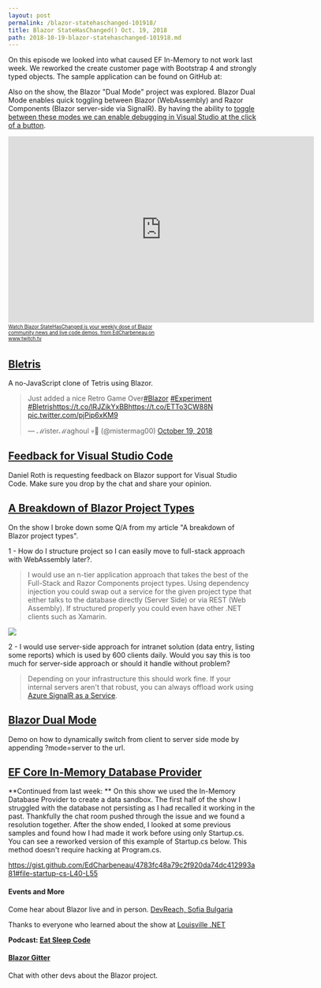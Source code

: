 ```yaml
---
layout: post
permalink: /blazor-statehaschanged-101918/
title: Blazor StateHasChanged() Oct. 19, 2018
path: 2018-10-19-blazor-statehaschanged-101918.md
---
```


On this episode we looked into what caused EF In-Memory to not work last week. We reworked the create customer page with Bootstrap 4 and strongly typed objects. The sample application can be found on GitHub at: []()

Also on the show, the Blazor "Dual Mode" project was explored. Blazor Dual Mode enables quick toggling between Blazor (WebAssembly) and Razor Components (Blazor server-side via SignalR). By having the ability to [toggle between these modes we can enable debugging in Visual Studio at the click of a button](https://github.com/EdCharbeneau/BlazorDualMode). 

<iframe src="https://player.twitch.tv/?autoplay=false&video=v324725436" frameborder="0" allowfullscreen="true" scrolling="no" height="378" width="620"></iframe><a href="https://www.twitch.tv/videos/324725436?tt_content=text_link&tt_medium=vod_embed" style="padding:2px 0px 4px; display:block; width:345px; font-weight:normal; font-size:10px; text-decoration:underline;">Watch Blazor StateHasChanged is your weekly dose of Blazor community news and live code demos. from EdCharbeneau on www.twitch.tv</a>

## [Bletris](https://github.com/SQL-MisterMagoo/BlazorTest)

A no-JavaScript clone of Tetris using Blazor. 

<blockquote class="twitter-tweet" data-partner="tweetdeck"><p lang="en" dir="ltr">Just added a nice Retro Game Over<a href="https://twitter.com/hashtag/Blazor?src=hash&amp;ref_src=twsrc%5Etfw">#Blazor</a> <a href="https://twitter.com/hashtag/Experiment?src=hash&amp;ref_src=twsrc%5Etfw">#Experiment</a> <a href="https://twitter.com/hashtag/Bletris?src=hash&amp;ref_src=twsrc%5Etfw">#Bletris</a><a href="https://t.co/lRJZikYxBB">https://t.co/lRJZikYxBB</a><a href="https://t.co/ETTo3CW88N">https://t.co/ETTo3CW88N</a> <a href="https://t.co/pjPip6xKM9">pic.twitter.com/pjPip6xKM9</a></p>&mdash; ℳisterℳaghoul 💀👻 (@mistermag00) <a href="https://twitter.com/mistermag00/status/1053077009134424064?ref_src=twsrc%5Etfw">October 19, 2018</a></blockquote>
<script async src="https://platform.twitter.com/widgets.js" charset="utf-8"></script>

## [Feedback for Visual Studio Code](https://gitter.im/aspnet/Blazor#utm_source=notification&utm_medium=email&utm_campaign=unread-notifications)

Daniel Roth is requesting feedback on Blazor support for Visual Studio Code. Make sure you drop by the chat and share your opinion.

## [A Breakdown of Blazor Project Types](https://www.telerik.com/blogs/a-breakdown-of-blazor-project-types)

On the show I broke down some Q/A from my article "A breakdown of Blazor project types". 

1 - How do I structure project so I can easily move to full-stack approach with WebAssembly later?.

> I would use an n-tier application approach that takes the best of the Full-Stack and Razor Components project types. Using dependency injection you could swap out a service for the given project type that either talks to the database directly (Server Side) or via REST (Web Assembly). If structured properly you could even have other .NET clients such as Xamarin.

![](https://i.imgur.com/RtlrpCE.jpg)

2 - I would use server-side approach for intranet solution (data entry, listing some reports) which is used by 600 clients daily. Would you say this is too much for server-side approach or should it handle without problem?

> Depending on your infrastructure this should work fine. If your internal servers aren't that robust, you can always offload work using [Azure SignalR as a Service](https://azure.microsoft.com/en-us/services/signalr-service/). 

## [Blazor Dual Mode](https://github.com/Suchiman/BlazorDualMode)

Demo on how to dynamically switch from client to server side mode by appending ?mode=server to the url.

## [EF Core In-Memory Database Provider](https://docs.microsoft.com/en-us/ef/core/providers/in-memory/)

**Continued from last week: ** On this show we used the In-Memory Database Provider to create a data sandbox. The first half of the show I struggled with the database not persisting as I had recalled it working in the past. Thankfully the chat room pushed through the issue and we found a resolution together. After the show ended, I looked at some previous samples and found how I had made it work before using only Startup.cs. You can see a reworked version of this example of Startup.cs below. This method doesn't require hacking at Program.cs.

https://gist.github.com/EdCharbeneau/4783fc48a79c2f920da74dc412993a81#file-startup-cs-L40-L55

#### Events and More

Come hear about Blazor live and in person.
[DevReach, Sofia Bulgaria](https://devreach.com/)

Thanks to everyone who learned about the show at [Louisville .NET](https://www.meetup.com/Louisville-DotNet/)

**Podcast: [Eat Sleep Code](https://soundcloud.com/esc-podcast)**

#### [Blazor Gitter](https://gitter.im/aspnet/Blazor#utm_source=notification&utm_medium=email&utm_campaign=unread-notifications) 

Chat with other devs about the Blazor project.

